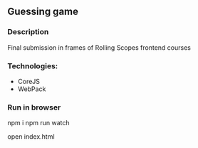 ## Guessing game

### Description

Final submission in frames of Rolling Scopes frontend courses

### Technologies:

* CoreJS
* WebPack

### Run in browser
npm i
npm run watch

open index.html